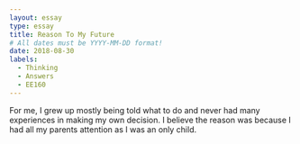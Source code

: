 ```yaml
---
layout: essay
type: essay
title: Reason To My Future
# All dates must be YYYY-MM-DD format!
date: 2018-08-30
labels:
  - Thinking
  - Answers
  - EE160
---
```


For me, I grew up mostly being told what to do and never had many experiences in making my own decision. I believe the reason was because I had all my parents attention as I was an only child.
<center>
  <div class="ui medium left floated image" src="../images/family.jpg">
  </div>
</center>

